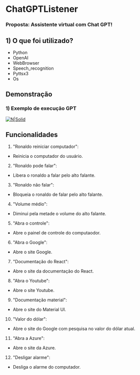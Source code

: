 # ChatGPTListener

### Proposta: Assistente virtual com Chat GPT!

## 1) O que foi utilizado?

- Python
- OpenAI
- WebBrowser
- Speech_recognition
- Pyttsx3
- Os


## Demonstração

### 1) Exemplo de execução GPT

[![N|Solid](https://i.imgur.com/W3Ssygp.jpg)](https://i.imgur.com/W3Ssygp.jpg)

## Funcionalidades

1) "Ronaldo reiniciar computador":
  - Reinicia o computador do usuário.

2) "Ronaldo pode falar":
  - Libera o ronaldo a falar pelo alto falante.
  
3) "Ronaldo não falar":
  - Bloqueia o ronaldo de falar pelo alto falante.
  
4) "Volume médio":
  - Diminui pela metade o volume do alto falante.

5) "Abra o controle":
  - Abre o painel de controle do computaodor.

6) "Abra o Google":
  - Abre o site Google.
  
7) "Documentação do React":
  - Abre o site da documentação do React.
  
8) "Abra o Youtube":
  - Abre o site Youtube.
  
9) "Documentação material":
  - Abre o site do Material UI.

10) "Valor do dólar":
  - Abre o site do Google com pesquisa no valor do dólar atual.
  
11) "Abra a Azure":
  - Abre o site da Azure.
  
12) "Desligar alarme":
  - Desliga o alarme do computador.
